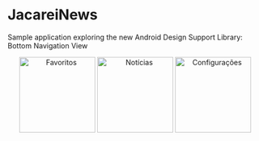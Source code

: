 # JacareiNews
Sample application exploring the new Android Design Support Library: Bottom Navigation View


<p align="center">
  <img src="https://github.com/brsanthiago/JacareiNews/tree/master/capture/device-2017-01-06-174200.png" alt="Favoritos" width="150"/>
  <img src="https://github.com/brsanthiago/JacareiNews/tree/master/capture/device-2017-01-06-174242.png" alt="Notícias" width="150"/>
  <img src="https://github.com/brsanthiago/JacareiNews/tree/master/capture/device-2017-01-06-174344.png" alt="Configurações" width="150"/>

</p>

